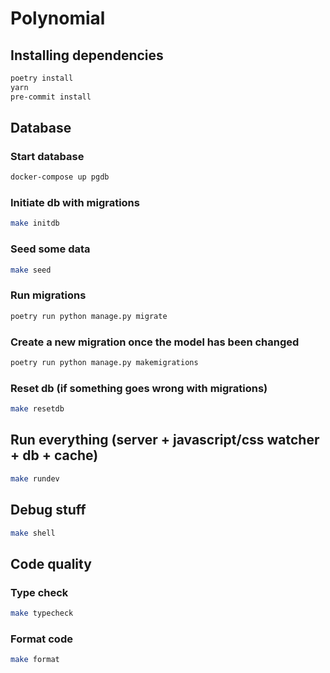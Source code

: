 # Polynomial

## Installing dependencies
```sh
poetry install
yarn
pre-commit install
```


## Database

### Start database
```sh
docker-compose up pgdb
```

### Initiate db with migrations
```sh
make initdb
```

### Seed some data
```sh
make seed
```

### Run migrations
```sh
poetry run python manage.py migrate
```

### Create a new migration once the model has been changed
```sh
poetry run python manage.py makemigrations
```

### Reset db (if something goes wrong with migrations)
```sh
make resetdb
```


## Run everything (server + javascript/css watcher + db + cache)
```sh
make rundev
```


## Debug stuff
```sh
make shell
```


## Code quality

### Type check
```sh
make typecheck
```

### Format code
```sh
make format
```
